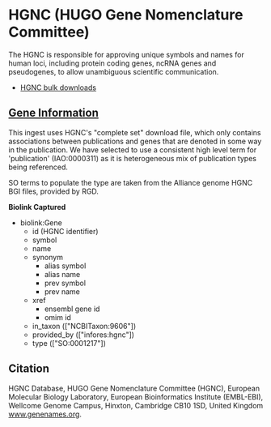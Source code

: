 # HGNC (HUGO Gene Nomenclature Committee)

The HGNC is responsible for approving unique symbols and names for human loci, including protein coding genes, ncRNA genes and pseudogenes, to allow unambiguous scientific communication.

* [HGNC bulk downloads](https://www.genenames.org/download/archive/)

## [Gene Information](#gene)

This ingest uses HGNC's "complete set" download file, which only contains associations between publications and genes that are denoted in some way in the publication. We have selected to use a consistent high level term for 'publication' (IAO:0000311) as it is heterogeneous mix of publication types being referenced. 

SO terms to populate the type are taken from the Alliance genome HGNC BGI files, provided by RGD.

__**Biolink Captured**__

* biolink:Gene
    * id (HGNC identifier)
    * symbol
    * name
    * synonym
      * alias symbol
      * alias name
      * prev symbol
      * prev name
    * xref
      * ensembl gene id
      * omim id
    * in_taxon (["NCBITaxon:9606"])
    * provided_by  (["infores:hgnc"])
    * type (["SO:0001217"])

## Citation

HGNC Database, HUGO Gene Nomenclature Committee (HGNC), European Molecular Biology Laboratory, European Bioinformatics Institute (EMBL-EBI), Wellcome Genome Campus, Hinxton, Cambridge CB10 1SD, United Kingdom www.genenames.org. 